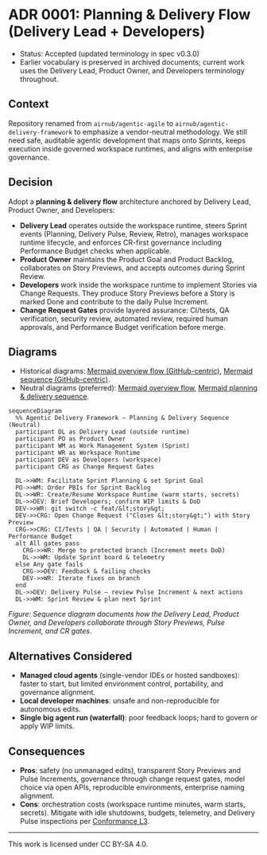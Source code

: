 # ADR 0001: Planning & Delivery Flow (Delivery Lead + Developers)

- Status: Accepted (updated terminology in spec v0.3.0)
- Earlier vocabulary is preserved in archived documents; current work uses the Delivery Lead, Product Owner, and Developers terminology throughout.

## Context

Repository renamed from `airnub/agentic-agile` to `airnub/agentic-delivery-framework` to emphasize a vendor-neutral methodology. We still need safe, auditable agentic development that maps onto Sprints, keeps execution inside governed workspace runtimes, and aligns with enterprise governance.

## Decision

Adopt a **planning & delivery flow** architecture anchored by Delivery Lead, Product Owner, and Developers:

- **Delivery Lead** operates outside the workspace runtime, steers Sprint events (Planning, Delivery Pulse, Review, Retro), manages workspace runtime lifecycle, and enforces CR-first governance including Performance Budget checks when applicable.
- **Product Owner** maintains the Product Goal and Product Backlog, collaborates on Story Previews, and accepts outcomes during Sprint Review.
- **Developers** work inside the workspace runtime to implement Stories via Change Requests. They produce Story Previews before a Story is marked Done and contribute to the daily Pulse Increment.
- **Change Request Gates** provide layered assurance: CI/tests, QA verification, security review, automated review, required human approvals, and Performance Budget verification before merge.

## Diagrams
- Historical diagrams: [Mermaid overview flow (GitHub-centric)](../profiles/github/adf-overview-flow.mmd), [Mermaid sequence (GitHub-centric)](../profiles/github/adf-sequence.mmd).
- Neutral diagrams (preferred): [Mermaid overview flow](../diagrams/adf-overview-neutral.mmd), [Mermaid planning & delivery sequence](../diagrams/adf-sequence-neutral.mmd).

```mermaid
sequenceDiagram
  %% Agentic Delivery Framework — Planning & Delivery Sequence (Neutral)
  participant DL as Delivery Lead (outside runtime)
  participant PO as Product Owner
  participant WM as Work Management System (Sprint)
  participant WR as Workspace Runtime
  participant DEV as Developers (workspace)
  participant CRG as Change Request Gates

  DL->>WM: Facilitate Sprint Planning & set Sprint Goal
  PO->>WM: Order PBIs for Sprint Backlog
  DL->>WR: Create/Resume Workspace Runtime (warm starts, secrets)
  DL->>DEV: Brief Developers; confirm WIP limits & DoD
  DEV->>WR: git switch -c feat/&lt;story&gt;
  DEV->>CRG: Open Change Request ("Closes &lt;story&gt;") with Story Preview
  CRG->>CRG: CI/Tests | QA | Security | Automated | Human | Performance Budget
  alt All gates pass
    CRG->>WR: Merge to protected branch (Increment meets DoD)
    DL->>WM: Update Sprint board & telemetry
  else Any gate fails
    CRG->>DEV: Feedback & failing checks
    DEV->>WR: Iterate fixes on branch
  end
  DL->>DEV: Delivery Pulse — review Pulse Increment & next actions
  DL->>WM: Sprint Review & plan next Sprint
```

_Figure: Sequence diagram documents how the Delivery Lead, Product Owner, and Developers collaborate through Story Previews, Pulse Increment, and CR gates._

## Alternatives Considered

- **Managed cloud agents** (single-vendor IDEs or hosted sandboxes): faster to start, but limited environment control, portability, and governance alignment.
- **Local developer machines**: unsafe and non-reproducible for autonomous edits.
- **Single big agent run (waterfall)**: poor feedback loops; hard to govern or apply WIP limits.

## Consequences

- **Pros**: safety (no unmanaged edits), transparent Story Previews and Pulse Increments, governance through change request gates, model choice via open APIs, reproducible environments, enterprise naming alignment.
- **Cons**: orchestration costs (workspace runtime minutes, warm starts, secrets). Mitigate with idle shutdowns, budgets, telemetry, and Delivery Pulse inspections per [Conformance L3](../conformance.md).

---

This work is licensed under CC BY-SA 4.0.

